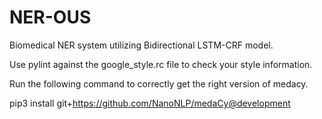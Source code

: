 # NER-OUS
Biomedical NER system utilizing Bidirectional LSTM-CRF model.

Use pylint against the google_style.rc file to check your style information.

Run the following command to correctly get the right version of medacy.  
  
pip3 install git+https://github.com/NanoNLP/medaCy@development

